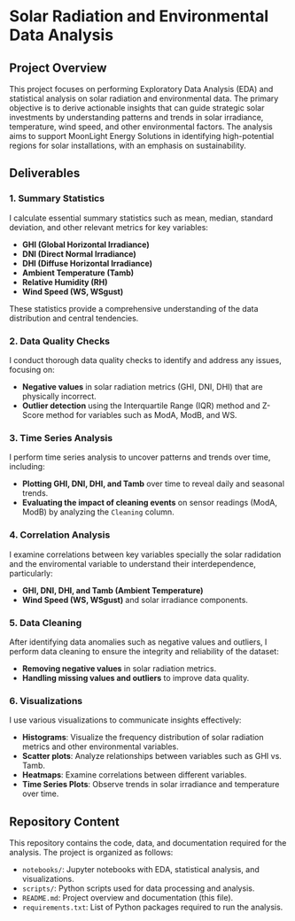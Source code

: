 
# Solar Radiation and Environmental Data Analysis

## Project Overview
This project focuses on performing Exploratory Data Analysis (EDA) and statistical analysis on solar radiation and environmental data. The primary objective is to derive actionable insights that can guide strategic solar investments by understanding patterns and trends in solar irradiance, temperature, wind speed, and other environmental factors. The analysis aims to support MoonLight Energy Solutions in identifying high-potential regions for solar installations, with an emphasis on sustainability.

## Deliverables

### 1. Summary Statistics
I calculate essential summary statistics such as mean, median, standard deviation, and other relevant metrics for key variables:

- **GHI (Global Horizontal Irradiance)**
- **DNI (Direct Normal Irradiance)**
- **DHI (Diffuse Horizontal Irradiance)**
- **Ambient Temperature (Tamb)**
- **Relative Humidity (RH)**
- **Wind Speed (WS, WSgust)**

These statistics provide a comprehensive understanding of the data distribution and central tendencies.

### 2. Data Quality Checks
I conduct thorough data quality checks to identify and address any issues, focusing on:

- **Negative values** in solar radiation metrics (GHI, DNI, DHI) that are physically incorrect.
- **Outlier detection** using the Interquartile Range (IQR) method and Z-Score method for variables such as ModA, ModB, and WS.

### 3. Time Series Analysis
I perform time series analysis to uncover patterns and trends over time, including:

- **Plotting GHI, DNI, DHI, and Tamb** over time to reveal daily and seasonal trends.
- **Evaluating the impact of cleaning events** on sensor readings (ModA, ModB) by analyzing the `Cleaning` column.

### 4. Correlation Analysis
I examine correlations between key variables specially the solar radidation and the enviromental variable to understand their interdependence, particularly:

- **GHI, DNI, DHI, and Tamb (Ambient Temperature)**
- **Wind Speed (WS, WSgust)** and solar irradiance components.

### 5. Data Cleaning
After identifying data anomalies such as negative values and outliers, I perform data cleaning to ensure the integrity and reliability of the dataset:

- **Removing negative values** in solar radiation metrics.
- **Handling missing values and outliers** to improve data quality.

### 6. Visualizations
I use various visualizations to communicate insights effectively:

- **Histograms**: Visualize the frequency distribution of solar radiation metrics and other environmental variables.
- **Scatter plots**: Analyze relationships between variables such as GHI vs. Tamb.
- **Heatmaps**: Examine correlations between different variables.
- **Time Series Plots**: Observe trends in solar irradiance and temperature over time.

## Repository Content
This repository contains the code, data, and documentation required for the analysis. The project is organized as follows:

<!-- - `data/`: Contains the raw and cleaned datasets. -->
- `notebooks/`: Jupyter notebooks with EDA, statistical analysis, and visualizations.
- `scripts/`: Python scripts used for data processing and analysis.
- `README.md`: Project overview and documentation (this file).
- `requirements.txt`: List of Python packages required to run the analysis.